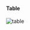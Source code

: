 #### Table
![table](https://user-images.githubusercontent.com/69578414/135394050-2e32a2f4-435d-4743-9199-c7bb4972afa5.PNG)
